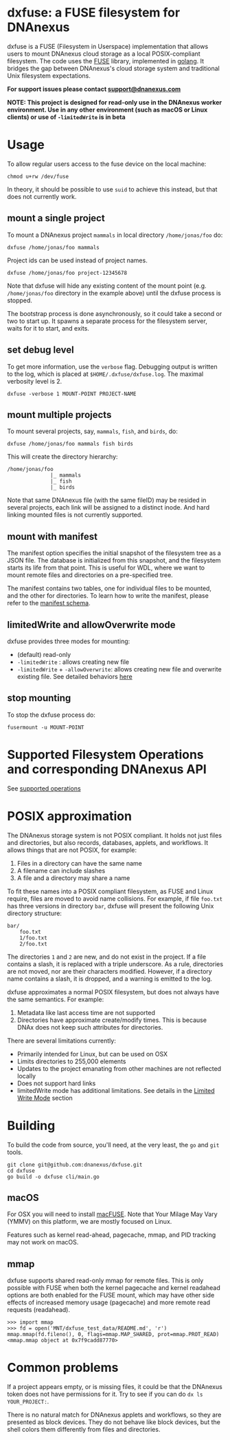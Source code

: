 # dxfuse: a FUSE filesystem for DNAnexus

dxfuse is a FUSE (Filesystem in Userspace) implementation that allows users to mount DNAnexus cloud storage as a local POSIX-compliant filesystem. The code uses the [FUSE](https://github.com/jacobsa/fuse)
library, implemented in [golang](https://golang.org). It bridges the gap between DNAnexus's cloud storage system and traditional Unix filesystem expectations.

**For support issues please contact support@dnanexus.com**

**NOTE: This project is designed for read-only use in the DNAnexus worker environment. Use in any other environment (such as macOS or Linux clients) or use of `-limitedWrite` is in beta**

# Usage

To allow regular users access to the fuse device on the local machine:
```
chmod u+rw /dev/fuse
```
In theory, it should be possible to use `suid` to achieve this instead, but that does
not currently work.

## mount a single project

To mount a DNAnexus project `mammals` in local directory `/home/jonas/foo` do:
```
dxfuse /home/jonas/foo mammals
```
Project ids can be used instead of project names. 
```
dxfuse /home/jonas/foo project-12345678
```

Note that dxfuse will hide any existing content of the mount point (e.g. `/home/jonas/foo` directory in the example above) 
until the dxfuse process is stopped.

The bootstrap process is done asynchronously, so it could take a
second or two to start up. It spawns a separate process for the filesystem
server, waits for it to start, and exits. 

## set debug level
To get more information, use
the `verbose` flag. Debugging output is written to the log, which is
placed at `$HOME/.dxfuse/dxfuse.log`. The maximal verbosity level is 2.

```
dxfuse -verbose 1 MOUNT-POINT PROJECT-NAME
```
## mount multiple projects
To mount several projects, say, `mammals`, `fish`, and `birds`, do:
```
dxfuse /home/jonas/foo mammals fish birds
```

This will create the directory hierarchy:
```
/home/jonas/foo
              |_ mammals
              |_ fish
              |_ birds
```

Note that same DNAnexus file (with the same fileID) may be resided in several projects, each link will be assigned to a distinct inode. And hard linking mounted files is not currently supported.

## mount with manifest
The manifest option specifies the initial snapshot of the filesystem
tree as a JSON file. The database is initialized from this snapshot,
and the filesystem starts its life from that point. This is useful
for WDL, where we want to mount remote files and directories on a
pre-specified tree.

The manifest contains two tables, one for individual files to be mounted, and the other for directories. To learn how to write the manifest, please refer to the [manifest schema](doc/Internals.md#manifest).

## limitedWrite and allowOverwrite mode

dxfuse provides three modes for mounting:
- (default) read-only
- `-limitedWrite` : allows creating new file
- `-limitedWrite` + `-allowOverwrite`: allows creating new file and overwrite existing file.
See detailed behaviors [here](./doc/Implementation.md#semantics)

## stop mounting
To stop the dxfuse process do:
```
fusermount -u MOUNT-POINT
```

# Supported Filesystem Operations and corresponding DNAnexus API

See [supported operations](doc/Implementation.md#filesystem-operations)

# POSIX approximation
The DNAnexus storage system is not POSIX compliant. It holds not just files and
directories, but also records, databases, applets, and workflows. It allows things that are not POSIX, for example:
1. Files in a directory can have the same name
2. A filename can include slashes
3. A file and a directory may share a name

To fit these names into a POSIX compliant filesystem, as FUSE and
Linux require, files are moved to avoid name collisions. For example,
if file `foo.txt` has three versions in directory `bar`, dxfuse will
present the following Unix directory structure:

```
bar/
    foo.txt
    1/foo.txt
    2/foo.txt
```

The directories `1` and `2` are new, and do not exist in the
project. If a file contains a slash, it is replaced with a triple
underscore. As a rule, directories are not moved, nor are their
characters modified. However, if a directory name contains a slash, it
is dropped, and a warning is emitted to the log.

dxfuse approximates a normal POSIX filesystem, but does not always have the same semantics. For example:
1. Metadata like last access time are not supported
2. Directories have approximate create/modify times. This is because DNAx does not keep such attributes for directories.

There are several limitations currently:
- Primarily intended for Linux, but can be used on OSX
- Limits directories to 255,000 elements
- Updates to the project emanating from other machines are not reflected locally
- Does not support hard links
- limitedWrite mode has additional limitations. See details in the [Limited Write Mode](doc/Implementation.md#limitedwrite-mode) section


# Building

To build the code from source, you'll need, at the very least, the `go` and `git` tools.
```
git clone git@github.com:dnanexus/dxfuse.git
cd dxfuse
go build -o dxfuse cli/main.go
```


## macOS

For OSX you will need to install [macFUSE](https://osxfuse.github.io/). Note that Your Milage May Vary (YMMV) on this platform, we are mostly focused on Linux.

Features such as kernel read-ahead, pagecache, mmap, and PID tracking may not work on macOS.

## mmap

dxfuse supports shared read-only mmap for remote files. This is only possible with FUSE when both the kernel pagecache and kernel readahead options are both enabled for the FUSE mount, which may have other side effects of increased memory usage (pagecache) and more remote read requests (readahead).

```
>>> import mmap
>>> fd = open('MNT/dxfuse_test_data/README.md', 'r')
mmap.mmap(fd.fileno(), 0, flags=mmap.MAP_SHARED, prot=mmap.PROT_READ)
<mmap.mmap object at 0x7f9cadd87770>
```

# Common problems

If a project appears empty, or is missing files, it could be that the DNAnexus token does not have permissions for it. Try to see if you can do `dx ls YOUR_PROJECT:`.

There is no natural match for DNAnexus applets and workflows, so they are presented as block devices. They do not behave like block devices, but the shell colors them differently from files and directories.
